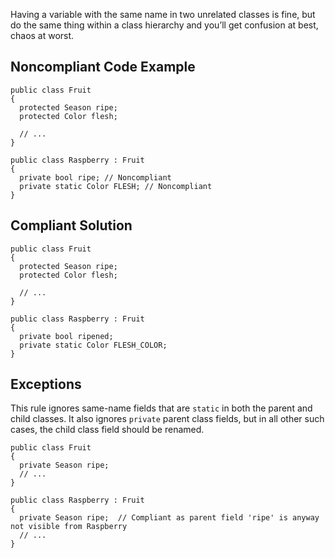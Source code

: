 Having a variable with the same name in two unrelated classes is fine, but do the same thing within a class hierarchy and you’ll get confusion at best, chaos at worst.
 
## Noncompliant Code Example

    public class Fruit
    {
      protected Season ripe;
      protected Color flesh;
    
      // ...
    }
    
    public class Raspberry : Fruit
    {
      private bool ripe; // Noncompliant
      private static Color FLESH; // Noncompliant
    }

## Compliant Solution

    public class Fruit
    {
      protected Season ripe;
      protected Color flesh;
    
      // ...
    }
    
    public class Raspberry : Fruit
    {
      private bool ripened;
      private static Color FLESH_COLOR;
    }

## Exceptions
 
This rule ignores same-name fields that are `static` in both the parent and child classes. It also ignores `private` parent class fields, but in all other such cases, the child class field should be renamed.

    public class Fruit
    {
      private Season ripe;
      // ...
    }
    
    public class Raspberry : Fruit
    {
      private Season ripe;  // Compliant as parent field 'ripe' is anyway not visible from Raspberry
      // ...
    }